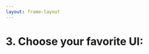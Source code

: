 ```yaml
---
layout: frame-layout
---
```


# 3. Choose your favorite UI:

<RadioGroup>

<RadioCard href="/guide/svelte/vite.html#blank" label="Blank" icon="https://cdn.svgporn.com/logos/css-3.svg" />

</RadioGroup>